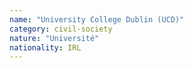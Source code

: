 ```yaml
---
name: "University College Dublin (UCD)"
category: civil-society
nature: "Université"
nationality: IRL
---
```


